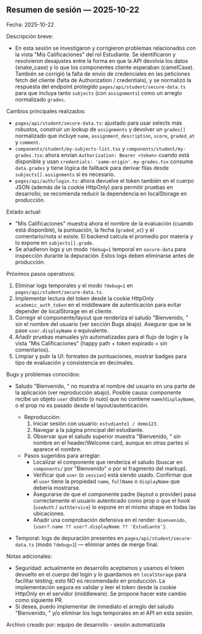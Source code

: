 ## Resumen de sesión — 2025-10-22

Fecha: 2025-10-22

Descripción breve:

- En esta sesión se investigaron y corrigieron problemas relacionados con la vista "Mis Calificaciones" del rol Estudiante. Se identificaron y resolvieron desajustes entre la forma en que la API devolvía los datos (snake_case) y lo que los componentes cliente esperaban (camelCase). También se corrigió la falta de envío de credenciales en las peticiones fetch del cliente (falta de Authorization / credentials), y se normalizó la respuesta del endpoint protegido `pages/api/student/secure-data.ts` para que incluya tanto `subjects` (con `assignments`) como un arreglo normalizado `grades`.

Cambios principales realizados:

- `pages/api/student/secure-data.ts`: ajustado para usar selects más robustos, construir un lookup de `assignments` y devolver un `grades[]` normalizado que incluye `name`, `assignment_description`, `score`, `graded_at` y `comment`.
- `components/student/my-subjects-list.tsx` y `components/student/my-grades.tsx`: ahora envían `Authorization: Bearer <token>` cuando está disponible y usan `credentials: 'same-origin'`. `my-grades.tsx` consume `data.grades` y tiene lógica de fallback para derivar filas desde `subjects[].assignments` si es necesario.
- `pages/api/auth/login.ts`: ahora devuelve el token también en el cuerpo JSON (además de la cookie HttpOnly) para permitir pruebas en desarrollo; se recomienda reducir la dependencia en localStorage en producción.

Estado actual:

- "Mis Calificaciones" muestra ahora el nombre de la evaluación (cuando está disponible), la puntuación, la fecha (`graded_at`) y el comentario/nota si existe. El backend calcula el promedio por materia y lo expone en `subjects[].grade`.
- Se añadieron logs y un modo `?debug=1` temporal en `secure-data` para inspección durante la depuración. Estos logs deben eliminarse antes de producción.

Próximos pasos operativos:

1. Eliminar logs temporales y el modo `?debug=1` en `pages/api/student/secure-data.ts`.
2. Implementar lectura del token desde la cookie HttpOnly `academic_auth_token` en el middleware de autenticación para evitar depender de localStorage en el cliente.
3. Corregir el componente/layout que renderiza el saludo "Bienvenido, " sin el nombre del usuario (ver sección Bugs abajo). Asegurar que se le pase `user.displayName` o equivalente.
4. Añadir pruebas manuales y/o automatizadas para el flujo de login y la vista "Mis Calificaciones" (happy path + token expirado + sin comentarios).
5. Limpiar y pulir la UI: formateo de puntuaciones, mostrar badges para tipo de evaluación y consistencia en decimales.

Bugs y problemas conocidos:

- Saludo "Bienvenido, " no muestra el nombre del usuario en una parte de la aplicación (ver reproducción abajo). Posible causa: componente recibe un objeto `user` distinto (o nulo) que no contiene `name`/`displayName`, o el prop no es pasado desde el layout/autenticación.
  - Reproducción:
    1. Iniciar sesión con usuario: `estudiante1 / demo123`.
    2. Navegar a la página principal del estudiante.
    3. Observar que el saludo superior muestra "Bienvenido, " sin nombre en el header/Welcome card, aunque en otras partes sí aparece el nombre.
  - Pasos sugeridos para arreglar:
    - Localizar el componente que renderiza el saludo (buscar en `components/` por "Bienvenido" o por el fragmento del markup).
    - Verificar qué `user` (o `session`) está siendo usado. Confirmar que el `user` tiene la propiedad `name`, `fullName` o `displayName` que debería mostrarse.
    - Asegurarse de que el componente padre (layout o provider) pasa correctamente el usuario autenticado como prop o que el hook (`useAuth` / `authService`) lo expone en el mismo shape en todas las ubicaciones.
    - Añadir una comprobación defensiva en el render: `Bienvenido, {user?.name ?? user?.displayName ?? 'Estudiante'}`.

- Temporal: logs de depuración presentes en `pages/api/student/secure-data.ts` (modo `?debug=1`) — eliminar antes de merge final.

Notas adicionales:

- Seguridad: actualmente en desarrollo aceptamos y usamos el token devuelto en el cuerpo del login y lo guardamos en `localStorage` para facilitar testing; esto NO es recomendado en producción. La implementación segura es validar y leer el token desde la cookie HttpOnly en el servidor (middleware). Se propone hacer este cambio como siguiente PR.
- Si desea, puedo implementar de inmediato el arreglo del saludo "Bienvenido, " y/o eliminar los logs temporales en el API en esta sesión.

Archivo creado por: equipo de desarrollo - sesión automatizada
